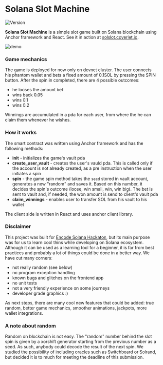 # Solana Slot Machine
![Version](https://img.shields.io/badge/version-0.0.1-blue.svg?cacheSeconds=2592000)

**Solana Slot Machine** is a simple slot game built on Solana blockchain using Anchor framework and React. See it in action at [solslot.coverlet.io](https://solslot.coverlet.io/).

![demo](https://github.com/coverlet/solslot/blob/main/demo.gif)



### Game mechanics
The game is deployed for now only on devnet cluster. The user connects his phantom wallet and bets a fixed amount of 0.1SOL by pressing the SPIN button. After the spin in completed, there are 4 possible outcomes:
- he looses the amount bet
- wins back 0.05
- wins 0.1
- wins 0.2

Winnings are accumulated in a pda for each user, from where the he can claim them whenever he wishes.

### How it works
The smart contract was written using Anchor framework and has the following methods:
- **init** - initializes the game's vault pda
- **create_user_vault** - creates the user's vauld pda. This is called only if the account is not already created, as a pre instruction when the user initiates a spin
- **spin** - the game spin method takes the `seed` stored in vault account, generates a new "random" and saves it. Based on this number, it decides the spin's outcome (loose, win small, win, win big). The bet is sent to vault and, if needed, the won amount is send to client's vault pda
- **claim_winnings** - enables user to transfer SOL from his vault to his wallet

The client side is written in React and uses anchor client library.

### Disclaimer
This project was built for [Encode Solana Hackaton](https://www.encode.club/encode-solana-hackathon), but its main purpose was for us to learn cool thins while developing on Solana ecosystem. Although it can be used as a learning tool for a beginner, it is far from best practices and probably a lot of things could be done in a better way. We have cut many corners:
- not really random (see below)
- no program exception handling
- known bugs and glitches on the frontend app
- no unit tests
- not a very friendly experience on some journeys
- developer grade graphics :)

As next steps, there are many cool new features that could be added: true random, better game mechanics, smoother animations, jackpots, more wallet integrations.

### A note about random
Random on blockchain is not easy. The "random" number behind the slot spin is given by a xorshift generator starting from the previous number as a seed. As such, anybody could decode the result of the next spin. We studied the possibility of including oracles such as Switchboard or Solrand, but decided it is to much for meeting the deadline of this submission.

<!-- ### Author

 **Coverlet**

* GitHub: [@coverlet](https://github.com/coverlet) -->

